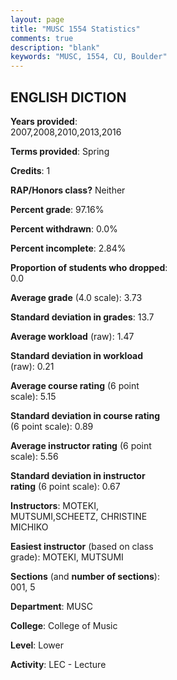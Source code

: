 ```yaml
---
layout: page
title: "MUSC 1554 Statistics"
comments: true
description: "blank"
keywords: "MUSC, 1554, CU, Boulder"
--- 
```

<head>
<script src="https://ajax.googleapis.com/ajax/libs/jquery/2.1.3/jquery.min.js"></script>
<script src="https://dl.dropboxusercontent.com/s/pc42nxpaw1ea4o9/highcharts.js?dl=0"></script>
<!-- <script src="../assets/js/highcharts.js"></script> -->
<style type="text/css">@font-face {
	font-family: "Bebas Neue";
	src: url(https://www.filehosting.org/file/details/544349/BebasNeue%20Regular.otf) format("opentype");
	}
	h1.Bebas { 
		font-family: "Bebas Neue", Verdana, Tahoma;
	}
</style>
</head>
<body>
	<div id="container" style="float: right; width: 45%; height: 88%; margin-left: 2.5%; margin-right: 2.5%;"></div>
	<script language="JavaScript">
		$(document).ready(function() {
		var chart = {type: 'column'};
		var title = {text: 'Grade Distribution'};
		var xAxis = {categories: ['A','B','C','D','F'],crosshair: true};
		var yAxis = {min: 0,title: {text: 'Percentage'}};
		var tooltip = {headerFormat: '<center><b><span style="font-size:20px">{point.key}</span></b></center>',
		               pointFormat: '<td style="padding:0"><b>{point.y:.1f}%</b></td>',
		               footerFormat: '</table>',shared: true,useHTML: true};
		var plotOptions = {column: {pointPadding: 0.0,borderWidth: 0}};  
		var credits = {enabled: false};var series= [{name: 'Percent',data: [80.95,15.87,1.59,0.0,1.59,]}];
		var json = {};
		json.chart = chart;
		json.title = title;
		json.tooltip = tooltip;
		json.xAxis = xAxis;
		json.yAxis = yAxis;  
		json.series = series;
		json.plotOptions = plotOptions;  
		json.credits = credits;
		$('#container').highcharts(json);
	});
	</script>
</body>
			   
## ENGLISH DICTION

**Years provided**: 2007,2008,2010,2013,2016

**Terms provided**: Spring

**Credits**: 1

**RAP/Honors class?** Neither

**Percent grade**: 97.16%

**Percent withdrawn**: 0.0%

**Percent incomplete**: 2.84%

**Proportion of students who dropped**: 0.0

**Average grade** (4.0 scale): 3.73

**Standard deviation in grades**: 13.7

**Average workload** (raw): 1.47

**Standard deviation in workload** (raw): 0.21

**Average course rating** (6 point scale): 5.15

**Standard deviation in course rating** (6 point scale): 0.89

**Average instructor rating** (6 point scale): 5.56

**Standard deviation in instructor rating** (6 point scale): 0.67

**Instructors**: MOTEKI, MUTSUMI,SCHEETZ, CHRISTINE MICHIKO

**Easiest instructor** (based on class grade): MOTEKI, MUTSUMI

**Sections** (and **number of sections**): 001, 5

**Department**: MUSC

**College**: College of Music

**Level**: Lower

**Activity**: LEC - Lecture